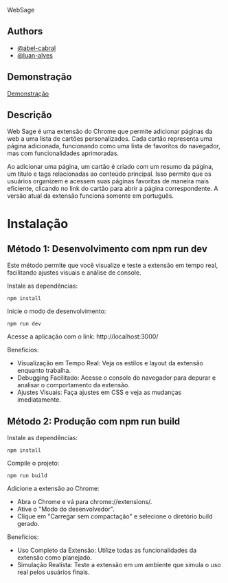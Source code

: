 WebSage

## Authors

- [@abel-cabral](https://www.github.com/abel-cabral)
- [@luan-alves](https://github.com/luan-alvesdev)

## Demonstração

[Demonstração]()

## Descrição

Web Sage é uma extensão do Chrome que permite adicionar páginas da web a uma lista de cartões personalizados. Cada cartão representa uma página adicionada, funcionando como uma lista de favoritos do navegador, mas com funcionalidades aprimoradas.

Ao adicionar uma página, um cartão é criado com um resumo da página, um título e tags relacionadas ao conteúdo principal. Isso permite que os usuários organizem e acessem suas páginas favoritas de maneira mais eficiente, clicando no link do cartão para abrir a página correspondente. A versão atual da extensão funciona somente em português. 

# Instalação

## Método 1: Desenvolvimento com npm run dev

Este método permite que você visualize e teste a extensão em tempo real, facilitando ajustes visuais e análise de console.

Instale as dependências:

```
npm install 
```

Inicie o modo de desenvolvimento:

```
npm run dev
```

Acesse a aplicação com o link: http://localhost:3000/

Benefícios:

- Visualização em Tempo Real: Veja os estilos e layout da extensão enquanto trabalha.
- Debugging Facilitado: Acesse o console do navegador para depurar e analisar o comportamento da extensão.
- Ajustes Visuais: Faça ajustes em CSS e veja as mudanças imediatamente.

## Método 2: Produção com npm run build

Instale as dependências:

```
npm install 
```

Compile o projeto:

```
npm run build
```

Adicione a extensão ao Chrome:

- Abra o Chrome e vá para chrome://extensions/.
- Ative o "Modo do desenvolvedor".
- Clique em "Carregar sem compactação" e selecione o diretório build gerado.

Benefícios:

- Uso Completo da Extensão: Utilize todas as funcionalidades da extensão como planejado.
- Simulação Realista: Teste a extensão em um ambiente que simula o uso real pelos usuários finais.

